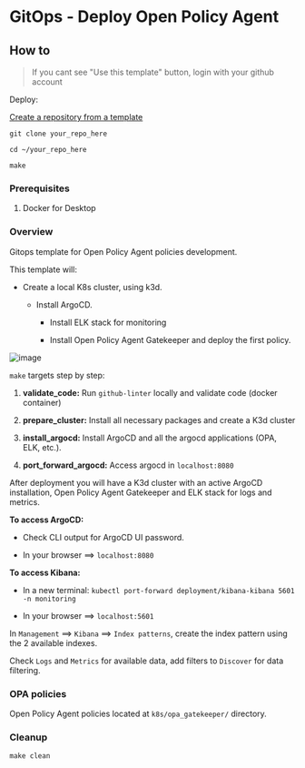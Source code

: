 # GitOps - Deploy Open Policy Agent

## How to

> If you cant see "Use this template" button, login with your github account

Deploy:

[Create a repository from a template](https://docs.github.com/en/github/creating-cloning-and-archiving-repositories/creating-a-repository-on-github/creating-a-repository-from-a-template#creating-a-repository-from-a-template)

`git clone your_repo_here`

`cd ~/your_repo_here`

`make`

### Prerequisites

1. Docker for Desktop

### Overview

Gitops template for Open Policy Agent policies development.

This template will:

- Create a local K8s cluster, using k3d.

  - Install ArgoCD.

    - Install ELK stack for monitoring

    - Install Open Policy Agent Gatekeeper and deploy the first policy.

![image](https://user-images.githubusercontent.com/40946247/125950496-0d9f804b-00cb-49df-8314-ca9cd52d7d97.png)

`make` targets step by step:

1. **validate_code:** Run `github-linter` locally and validate code (docker container)

2. **prepare_cluster:** Install all necessary packages and create a K3d cluster

3. **install_argocd:** Install ArgoCD and all the argocd applications (OPA, ELK, etc.).

4. **port_forward_argocd:** Access argocd in `localhost:8080`

After deployment you will have a K3d cluster with an active ArgoCD installation, Open Policy Agent Gatekeeper and ELK stack for logs and metrics.

**To access ArgoCD:**

- Check CLI output for ArgoCD UI password.

- In your browser ==> `localhost:8080`

**To access Kibana:**

- In a new terminal: `kubectl port-forward deployment/kibana-kibana 5601 -n monitoring`

- In your browser ==> `localhost:5601`

In `Management` ==> `Kibana` ==> `Index patterns`, create the index pattern using the 2 available indexes.

Check `Logs` and `Metrics` for available data, add filters to `Discover` for data filtering.

### OPA policies

Open Policy Agent policies located at `k8s/opa_gatekeeper/` directory.

### Cleanup

`make clean`
